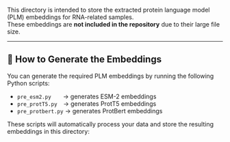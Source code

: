 
This directory is intended to store the extracted protein language model (PLM) embeddings for RNA-related samples.  
These embeddings are **not included in the repository** due to their large file size.

---

## 🔧 How to Generate the Embeddings

You can generate the required PLM embeddings by running the following Python scripts:

- `pre_esm2.py`  → generates ESM-2 embeddings  
- `pre_protT5.py` → generates ProtT5 embeddings  
- `pre_protbert.py` → generates ProtBert embeddings  

These scripts will automatically process your data and store the resulting embeddings in this directory:
